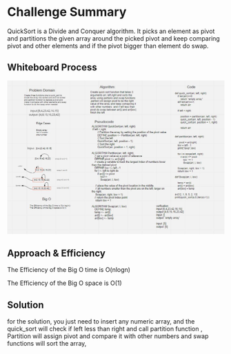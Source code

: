 # Challenge Summary

QuickSort is a Divide and Conquer algorithm. It picks an element as pivot and partitions the given array around the picked pivot and keep comparing pivot and other elements and if the pivot bigger than element do swap.
## Whiteboard Process

![quick_sort](quick_sort/quick_sort.JPG)

## Approach & Efficiency

The Efficiency of the Big O time is O(nlogn)

The Efficiency of the Big O space is O(1)

## Solution

for the solution, you just need to insert any numeric array, and the quick_sort will check if left less than right and call partition function , Partition will assign pivot and compare it with other   numbers  and swap functions will sort the array,
